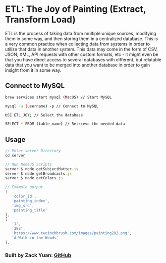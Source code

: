 # ETL: The Joy of Painting (Extract, Transform Load)

ETL is the process of taking data from multiple unique sources, modifying them in some way, and then storing them in a centralized database. This is a very common practice when collecting data from systems in order to utilize that data in another system. This data may come in the form of CSV, JSON, XML, API requests with other custom formats, etc - it might even be that you have direct access to several databases with different, but relatable data that you want to be merged into another database in order to gain insight from it in some way.

## Connect to MySQL

```bash
brew services start mysql (MacOS) // Start MySQL

mysql -u (username) -p // Connect to MySQL

USE ETL_JOY; // Select the database

SELECT * FROM (table_name) // Retrieve the needed data
```

## Usage

```javascript
// Enter server Directory
cd server

// Run NodeJS Scripts
server $ node getSubjectMatter.js
server $ node getBroadcasts.js
server $ node getColors.js

// Example output
[
   'color_id',
   'painting_index',
   'img_src',
   'painting_title'
],
[
   '1',
   '282',
   'https://www.twoinchbrush.com/images/painting282.png',
   'A Walk in the Woods'
],
```
### Built by Zack Yuan: [GitHub](https://www.github.com/zack6yuan)